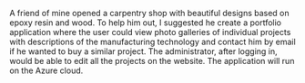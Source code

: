 A friend of mine opened a carpentry shop with beautiful designs based on epoxy resin and wood. To help him out, 
I suggested he create a portfolio application where the user could view photo galleries of individual projects 
with descriptions of the manufacturing technology and contact him by email if he wanted to buy a similar project. 
The administrator, after logging in, would be able to edit all the projects on the website. 
The application will run on the Azure cloud.